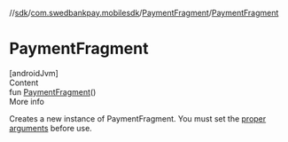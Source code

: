//[sdk](../../../index.md)/[com.swedbankpay.mobilesdk](../index.md)/[PaymentFragment](index.md)/[PaymentFragment](-payment-fragment.md)



# PaymentFragment  
[androidJvm]  
Content  
fun [PaymentFragment](-payment-fragment.md)()  
More info  


Creates a new instance of PaymentFragment. You must set the [proper arguments](-arguments-builder/index.md) before use.

  



